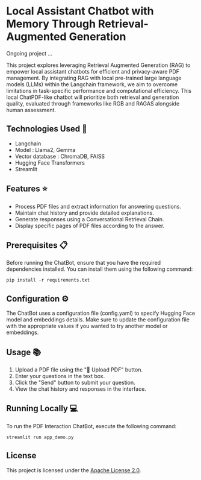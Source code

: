 # Local Assistant Chatbot with Memory Through Retrieval-Augmented Generation
Ongoing project ... 


This project explores leveraging Retrieval Augmented Generation (RAG) to empower local assistant chatbots for efficient and privacy-aware PDF management. By integrating RAG with local pre-trained large language models (LLMs) within the Langchain framework, we aim to overcome limitations in task-specific performance and computational efficiency. This local ChatPDF-like chatbot will prioritize both retrieval and generation quality, evaluated through frameworks like RGB and RAGAS alongside human assessment. 

## Technologies Used 🚀
* Langchain
* Model : Llama2, Gemma
* Vector database : ChromaDB, FAISS
* Hugging Face Transformers
* Streamlit

## Features ⭐
* Process PDF files and extract information for answering questions.
* Maintain chat history and provide detailed explanations.
* Generate responses using a Conversational Retrieval Chain.
* Display specific pages of PDF files according to the answer.

## Prerequisites 📋
Before running the ChatBot, ensure that you have the required dependencies installed. You can install them using the following command:
```
pip install -r requirements.txt
```

## Configuration ⚙️
The ChatBot uses a configuration file (config.yaml) to specify Hugging Face model and embeddings details. Make sure to update the configuration file with the appropriate values if you wanted to try another model or embeddings.

## Usage 📚
1. Upload a PDF file using the "📁 Upload PDF" button.
2. Enter your questions in the text box.
3. Click the "Send" button to submit your question.
4. View the chat history and responses in the interface.

## Running Locally 💻
To run the PDF Interaction ChatBot, execute the following command:

```
streamlit run app_demo.py
```

## License
This project is licensed under the [Apache License 2.0](https://github.com/Niez-Gharbi/PDF-RAG-with-Llama2-and-Gradio/blob/main/LICENSE).
